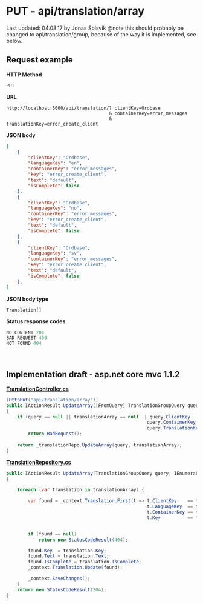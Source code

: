 # PUT - api/translation/array

Last updated: 04.08.17 by Jonas Solsvik
@note this should probably be changed to api/translation/group, because of the way it is implemented, see below.

## Request example 

**HTTP Method**
```
PUT
```

**URL**
```url
http://localhost:5000/api/translation/? clientKey=Ordbase
                                      & containerKey=error_messages
                                      & translationKey=error_create_client
``` 

**JSON body**
```json
[
    {
        "clientKey": "Ordbase",
        "languageKey": "en",
        "containerKey": "error_messages",
        "key": "error_create_client",
        "text": "default",
        "isComplete": false
    },
    {
        "clientKey": "Ordbase",
        "languageKey": "no",
        "containerKey": "error_messages",
        "key": "error_create_client",
        "text": "default",
        "isComplete": false
    },
    {
        "clientKey": "Ordbase",
        "languageKey": "sv",
        "containerKey": "error_messages",
        "key": "error_create_client",
        "text": "default",
        "isComplete": false
    },
]
```
**JSON body type**
```
Translation[]
```


**Status response codes**
```cs
NO CONTENT 204
BAD REQUEST 400
NOT FOUND 404
```

<br>

## Implementation draft - asp.net core mvc 1.1.2

[**TranslationController.cs**](/controllers/TranslationController.cs)
```cs
[HttpPut("api/translation/array")]
public IActionResult UpdateArray([FromQuery] TranslationGroupQuery query, [FromBody] IEnumerable<Translation> translationArray)
{   
    if (query == null || translationArray == null || query.ClientKey     != translationArray.First().ClientKey    ||
                                                    query.ContainerKey   != translationArray.First().ContainerKey ||
                                                    query.TranslationKey != translationArray.First().Key) 
        return BadRequest();
    
    return _translationRepo.UpdateArray(query, translationArray);
}

```

[**TranslationRepository.cs**](/repositories/TranslationRepository.cs)
```cs
public IActionResult UpdateArray(TranslationGroupQuery query, IEnumerable<Translation> translationArray) 
{   

    foreach (var translation in translationArray) {

        var found = _context.Translation.First(t => t.ClientKey    == translation.ClientKey    &&
                                                    t.LanguageKey  == translation.LanguageKey  &&
                                                    t.ContainerKey == translation.ContainerKey &&
                                                    t.Key          == translation.Key);


        if (found == null) 
            return new StatusCodeResult(404);

        found.Key  = translation.Key;
        found.Text = translation.Text;
        found.IsComplete = translation.IsComplete;
        _context.Translation.Update(found);

        _context.SaveChanges();            
    }            
    return new StatusCodeResult(204); 
}
```